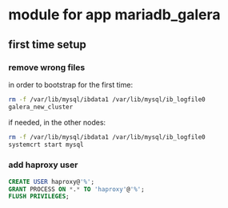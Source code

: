 # module for app mariadb_galera

## first time setup

### remove wrong files

in order to bootstrap for the first time:

```bash
rm -f /var/lib/mysql/ibdata1 /var/lib/mysql/ib_logfile0
galera_new_cluster
```

if needed, in the other nodes:

```bash
rm -f /var/lib/mysql/ibdata1 /var/lib/mysql/ib_logfile0
systemcrt start mysql
```

### add haproxy user

```sql
CREATE USER haproxy@'%';
GRANT PROCESS ON *.* TO 'haproxy'@'%';
FLUSH PRIVILEGES;
```
